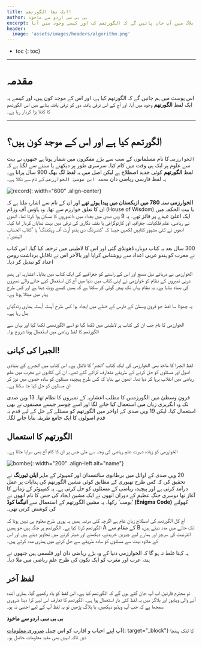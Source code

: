 ```yaml
---
title: ایک تھا الگورتھم!
author: بی بی سی اردو سے ماخوذ
excerpt: اس بلاگ میں آپ جان پائیں گے کہ الگورتھم کب اور کیسے وجود میں آیا!
header:
  image: 'assets/images/headers/algorithm.png'
---
```


* toc
{: toc}
---
# مقدمہ

اس پوسٹ میں ہم جانیں گے کہ الگورتھم کیا ہے، اور اس کے موجد کون ہیں، اور کیسے یہ ایک لفظ **الگورتھم** وجود میں آیا، اور آج کے اس ترقی یافتہ دور کو ترقی یافتہ بنانے میں اس الگورتھم کا کتنا بڑا کردار رہا ہے۔

---

# الگورتھم کیا ہے اور اس کے موجد کون ہیں؟


‏`الخوارزمی` کا نام مسلمانوں کے سب سے بڑے مفکروں میں شمار ہوتا ہے جنھوں نے بہت سے علوم پر ایک ہی وقت میں کام کیا۔ سرسری طور پر دیکھنے یا سننے سے لگتا ہے کہ لفظ **الگورتھم**  کوئی جدید اصطلاح ہے لیکن اصل میں یہ لفظ لگ بھگ 900 سال پرانا ہے۔ یہ لفظ فارسی ریاضی دان `محمد ابن موسیٰ الخوارزمی` کے نام سے نکلا ہے۔

![record]({{site.baseurl}}/assets/images/algorithm/record.jpg){: width="600" .align-center}


‏**الخوارزمی سنہ 780 میں ازبکستان میں پیدا ہوئے تھے**  اور ان کے نام سے اشارہ ملتا ہے کہ ان کا تعلق خوارزم سے تھا۔ وہ ہاؤس آف وزڈم (House of Wisdom) یا بیت الحکمہ میں ایک اعلیٰ عہدے پر فائز تھے۔ یہ 9 ویں صدی میں بغداد میں دانشوروں کا مسکن ہوا کرتا تھا۔ انھوں نے ریاضی، علم فلکیات، جغرافیہ اور کارٹوگرافی یا نقشہ نگاری کی ترقی میں بہت نمایاں کردار ادا کیا۔ انھوں نے کئی مشہور کتابیں لکھیں جیسا کہ ’کنسرنگ دی ہندو آرٹ آف ریکننگ‘ یا ’کتاب الحساب الہندی‘۔

‏300 سال بعد یہ کتاب دوبارہ ڈھونڈی گئی اور اس کا لاطینی میں ترجمہ کیا گیا۔ اس کتاب نے مغرب کو ہندو عربی اعداد سے روشناس کرایا اور بالآخر اس نے ناقابلِ برداشت رومن اعداد کو تبدیل کر دیا۔

‏الخوارزمی نے دریائے نیل ممبع اور اس کے راستے کو جغرافیے کی ایک کتاب میں بتایا۔
‏اعشاریہ اور ہندو عربی نمبروں کے نظام کو خوارزمی نے اپنی کتاب میں دنیا میں آج کل استعمال کیے جانے والے نمبروں کی بنیاد بتایا ہے۔ یہ نظام یہاں تک پیش گوئی کر سکتا ہے کہ ہمیں کیسے ووٹ دینا ہے اور کس طرح پیار میں مبتلا ہونا ہے۔

یہ چھوٹا سا لفظ جو قرونِ وسطیٰ کے فارس کے خطے میں ایجاد ہوا کس طرح آہستہ آہستہ ہماری زندگیاں بدل رہا ہے۔

الخوارزمی کا نام جب ان کی کتاب پر لاطینی میں لکھا گیا تو اسے الگورتھمی لکھا گیا اور یہاں سے الگورتھم کا لفظ ریاضی میں استعمال ہونا شروع ہوا۔

## الجبرا کی کہانی!

لفظ الجبرا کا ماخذ بھی الخوارزمی کی ایک کتاب ’الجبر‘ کا ٹائٹل ہے۔ اس کتاب میں الجبرے کے بنیادی اصول اور مسئلوں کو حل کرنے کے طریقے متعارف کرائے گئے تھے۔ ان کی کتابوں نے مغرب میں علمِ ریاضی میں انقلاب برپا کر دیا تھا۔ انھوں نے بتایا کہ کس طرح پیچیدہ مسئلوں کو سادہ حصوں میں توڑ کر ان مسئلوں کو حل کیا جا سکتا ہے۔

قرونِ وسطیٰ میں الگورزمس کا مطلب اعشاریہ کے نمبروں کا نظام تھا۔ 13 ویں صدی تک وہ انگریزی زبان میں استعمال کیا جانے لگا اور اسے چوسر جیسے مصنفوں نے بھی استعمال کیا۔ لیکن 19 ویں صدی کے اواخر میں الگورتھم کو مسئلے کے حل کے لیے قدم بہ قدم اصولوں کا ایک جامع طریقہ بتایا جانے لگا۔

##  الگورتھم کا استعمال
الخوارزمی کو زیادہ شہرت علمِ ریاضی کی وجہ سے ملی جس پر ان کا کام آج بھی سراہا جاتا ہے۔

![bombe]({{site.baseurl}}/assets/images/algorithm/bombe.jpg ){: width="200"  .align-left alt="name"}

‏20 ویں صدی کے اوائل میں برطانوی سائنسدان اور کمپیوٹر کے ماہر **ایلن ٹیورنگ**  نے تحقیق کی کہ کس طرح تھیوری کے مطابق کوئی مشین الگورتھم کی ہدایات پر عمل درآمد کرتی ہے اور پیچیدہ ریاضی کے مسئلوں کو حل کرتی ہے۔ یہ کمپیوٹر کے زمانے کا آغاز تھا دوسری جنگِ عظیم کے دوران انھوں نے ایک مشین ایجاد کی جس کا نام انھوں نے ’بومب‘ رکھا۔ یہ مشین الگورتھم کے استعمال سے **انیگما کوڈ (Enigma Code)**  کھولنے کی کوشش کرتی تھی۔



آج کل الگورتھم کی اصطلاح زبانِ عام ہے اگرچہ کئی مرتبہ ہمیں یہ پوری طرح معلوم ہی نہیں ہوتا کہ الگورتھم کرتا کیا ہے۔ الگورتھم ہر جگہ ہیں جو ہمیں A کے مقام سے B  تک جانے میں مدد دیتے ہیں، انٹرنیٹ کی سرچز اور ہمارے لیے چیزیں خریدنے، دیکھنے اور شیئر کرنے میں تجاویز دیتے ہیں اور اس کے علاوہ بہت سے مسئلوں کو سادہ طریقے سے حل کرنے میں ہماری مدد کرتے ہیں۔

یہ کہنا غلط نہ ہو گا کہ الخوارزمی دنیا کے وہ بڑے ریاضی دان اور فلسفی ہیں جنھوں نے ہند، عرب اور مغرب کو ایک تکون کی طرح علمِ ریاضی میں ملا دیا۔

## لفظ آخر

تو محترم قارئین اب آپ جان گئے ہوں گے کہ الگورتھم کیا ہے۔ اس لفظ کو یاد رکھیے گیا، ہماری آئندہ آنے والی ویڈیوز اور بلاگز  میں یہ لفظ کئی بار استعمال ہوا ہے۔ الگورتھم کا تعارف اس لیے کرا دینا ضروری سمجھا ہے کہ جب آپ ویڈیو دیکھیں، یا بلاگ پڑھیں تو یہ لفظ 
آپ کے لیے اجنبی نہ ہو۔

**بی بی سی اردو سے ماخوذ**

 آپ اپنے احباب و اقارب کو اس چینل [ضروری معلومات](https://t.me/impoinfo){: target="_block"}    کا لنک پہنچا دیں تاکہ انہیں بھی مفید معلومات حاصل ہو۔

